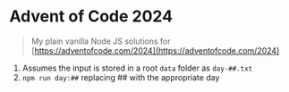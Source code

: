 # Advent of Code 2024

> My plain vanilla Node JS solutions for [https://adventofcode.com/2024](https://adventofcode.com/2024)

1. Assumes the input is stored in a root `data` folder as `day-##.txt`
2. `npm run day:##` replacing ## with the appropriate day
